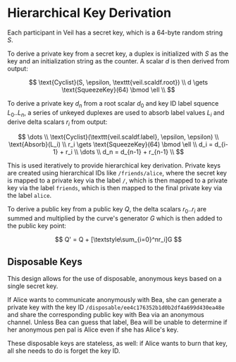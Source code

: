 # Hierarchical Key Derivation

Each participant in Veil has a secret key, which is a 64-byte random string $S$.

To derive a private key from a secret key, a duplex is initialized with $S$ as the key and an initialization string as
the counter. A scalar $d$ is then derived from output:

$$
\text{Cyclist}(S, \epsilon, \texttt{veil.scaldf.root}) \\
d \gets \text{SqueezeKey}(64) \bmod \ell \\
$$

To derive a private key $d_n$ from a root scalar $d_0$ and key ID label squence $L_0..L_n$, a series of unkeyed duplexes
are used to absorb label values $L_i$ and derive delta scalars $r_i$ from output:

$$
\dots \\
\text{Cyclist}(\texttt{veil.scaldf.label}, \epsilon, \epsilon) \\
\text{Absorb}(L_i) \\
r_i \gets \text{SqueezeKey}(64) \bmod \ell \\
d_i = d_{i-1} + r_i \\
\dots \\
d_n = d_{n-1} + r_{n-1} \\
$$

This is used iteratively to provide hierarchical key derivation. Private keys are created using hierarchical IDs
like `/friends/alice`, where the secret key is mapped to a private key via the label `/`, which is then mapped to a
private key via the label `friends`, which is then mapped to the final private key via the label `alice`.

To derive a public key from a public key $Q$, the delta scalars $r_0..r_i$ are summed and multiplied by the curve's
generator $G$ which is then added to the public key point:

$$ Q' = Q + [\textstyle\sum_{i=0}^nr_i]G $$

## Disposable Keys

This design allows for the use of disposable, anonymous keys based on a single secret key.

If Alice wants to communicate anonymously with Bea, she can generate a private key with the key
ID `/disposable/ee4c176352b1d0b2df4a699d430ea48e` and share the corresponding public key with Bea via an anonymous
channel. Unless Bea can guess that label, Bea will be unable to determine if her anonymous pen pal is Alice even if she
has Alice's key.

These disposable keys are stateless, as well: if Alice wants to burn that key, all she needs to do is forget the key ID.